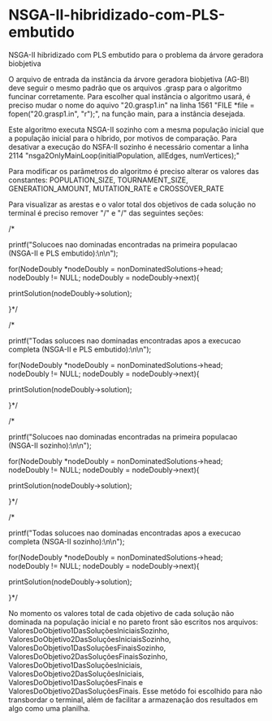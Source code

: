 # NSGA-II-hibridizado-com-PLS-embutido

NSGA-II hibridizado com PLS embutido para o problema da árvore geradora biobjetiva

O arquivo de entrada da instância da árvore geradora biobjetiva (AG-BI) deve seguir o mesmo padrão que os arquivos .grasp para o algoritmo funcinar corretamente. Para escolher qual instância o algoritmo usará, é preciso mudar o nome do aquivo "20.grasp1.in" na linha 1561 "FILE *file = fopen("20.grasp1.in", "r");", na função main, para a instância desejada.

Este algoritmo executa NSGA-II sozinho com a mesma população inicial que a população inicial para o híbrido, por motivos de comparação. Para desativar a execução do NSFA-II sozinho é necessário comentar a linha 2114 "nsga2OnlyMainLoop(initialPopulation, allEdges, numVertices);"

Para modificar os parâmetros do algoritmo é preciso alterar os valores das constantes: POPULATION_SIZE, TOURNAMENT_SIZE, GENERATION_AMOUNT, MUTATION_RATE e CROSSOVER_RATE

Para visualizar as arestas e o valor total dos objetivos de cada solução no terminal é preciso remover "/" e "/" das seguintes seções:

/*

printf("Solucoes nao dominadas encontradas na primeira populacao (NSGA-II e PLS embutido):\n\n");

for(NodeDoubly *nodeDoubly = nonDominatedSolutions->head; nodeDoubly != NULL; nodeDoubly = nodeDoubly->next){

printSolution(nodeDoubly->solution);

}\*/

/*

printf("Todas solucoes nao dominadas encontradas apos a execucao completa (NSGA-II e PLS embutido):\n\n");

for(NodeDoubly *nodeDoubly = nonDominatedSolutions->head; nodeDoubly != NULL; nodeDoubly = nodeDoubly->next){

printSolution(nodeDoubly->solution);

}\*/

/*

printf("Solucoes nao dominadas encontradas na primeira populacao (NSGA-II sozinho):\n\n");

for(NodeDoubly *nodeDoubly = nonDominatedSolutions->head; nodeDoubly != NULL; nodeDoubly = nodeDoubly->next){

printSolution(nodeDoubly->solution);

}\*/

/*

printf("Todas solucoes nao dominadas encontradas apos a execucao completa (NSGA-II sozinho):\n\n");

for(NodeDoubly *nodeDoubly = nonDominatedSolutions->head; nodeDoubly != NULL; nodeDoubly = nodeDoubly->next){

printSolution(nodeDoubly->solution);

}\*/

No momento os valores total de cada objetivo de cada solução não dominada na população inicial e no pareto front são escritos nos arquivos: ValoresDoObjetivo1DasSoluçõesIniciaisSozinho, ValoresDoObjetivo2DasSoluçõesIniciaisSozinho, ValoresDoObjetivo1DasSoluçõesFinaisSozinho, ValoresDoObjetivo2DasSoluçõesFinaisSozinho, ValoresDoObjetivo1DasSoluçõesIniciais, ValoresDoObjetivo2DasSoluçõesIniciais, ValoresDoObjetivo1DasSoluçõesFinais e ValoresDoObjetivo2DasSoluçõesFinais. Esse metódo foi escolhido para não transbordar o terminal, além de facilitar a armazenação dos resultados em algo como uma planilha.
